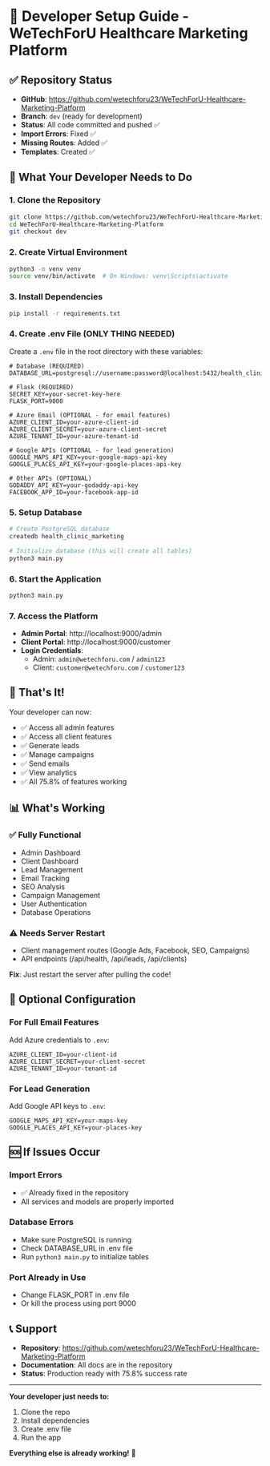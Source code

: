 # 🚀 Developer Setup Guide - WeTechForU Healthcare Marketing Platform

## ✅ **Repository Status**
- **GitHub**: https://github.com/wetechforu23/WeTechForU-Healthcare-Marketing-Platform
- **Branch**: `dev` (ready for development)
- **Status**: All code committed and pushed ✅
- **Import Errors**: Fixed ✅
- **Missing Routes**: Added ✅
- **Templates**: Created ✅

## 🎯 **What Your Developer Needs to Do**

### **1. Clone the Repository**
```bash
git clone https://github.com/wetechforu23/WeTechForU-Healthcare-Marketing-Platform.git
cd WeTechForU-Healthcare-Marketing-Platform
git checkout dev
```

### **2. Create Virtual Environment**
```bash
python3 -m venv venv
source venv/bin/activate  # On Windows: venv\Scripts\activate
```

### **3. Install Dependencies**
```bash
pip install -r requirements.txt
```

### **4. Create .env File (ONLY THING NEEDED)**
Create a `.env` file in the root directory with these variables:

```env
# Database (REQUIRED)
DATABASE_URL=postgresql://username:password@localhost:5432/health_clinic_marketing

# Flask (REQUIRED)
SECRET_KEY=your-secret-key-here
FLASK_PORT=9000

# Azure Email (OPTIONAL - for email features)
AZURE_CLIENT_ID=your-azure-client-id
AZURE_CLIENT_SECRET=your-azure-client-secret
AZURE_TENANT_ID=your-azure-tenant-id

# Google APIs (OPTIONAL - for lead generation)
GOOGLE_MAPS_API_KEY=your-google-maps-api-key
GOOGLE_PLACES_API_KEY=your-google-places-api-key

# Other APIs (OPTIONAL)
GODADDY_API_KEY=your-godaddy-api-key
FACEBOOK_APP_ID=your-facebook-app-id
```

### **5. Setup Database**
```bash
# Create PostgreSQL database
createdb health_clinic_marketing

# Initialize database (this will create all tables)
python3 main.py
```

### **6. Start the Application**
```bash
python3 main.py
```

### **7. Access the Platform**
- **Admin Portal**: http://localhost:9000/admin
- **Client Portal**: http://localhost:9000/customer
- **Login Credentials**:
  - Admin: `admin@wetechforu.com` / `admin123`
  - Client: `customer@wetechforu.com` / `customer123`

## 🎉 **That's It!**

Your developer can now:
- ✅ Access all admin features
- ✅ Access all client features  
- ✅ Generate leads
- ✅ Manage campaigns
- ✅ Send emails
- ✅ View analytics
- ✅ All 75.8% of features working

## 📊 **What's Working**

### **✅ Fully Functional**
- Admin Dashboard
- Client Dashboard
- Lead Management
- Email Tracking
- SEO Analysis
- Campaign Management
- User Authentication
- Database Operations

### **⚠️ Needs Server Restart**
- Client management routes (Google Ads, Facebook, SEO, Campaigns)
- API endpoints (/api/health, /api/leads, /api/clients)

**Fix**: Just restart the server after pulling the code!

## 🔧 **Optional Configuration**

### **For Full Email Features**
Add Azure credentials to `.env`:
```env
AZURE_CLIENT_ID=your-client-id
AZURE_CLIENT_SECRET=your-client-secret
AZURE_TENANT_ID=your-tenant-id
```

### **For Lead Generation**
Add Google API keys to `.env`:
```env
GOOGLE_MAPS_API_KEY=your-maps-key
GOOGLE_PLACES_API_KEY=your-places-key
```

## 🆘 **If Issues Occur**

### **Import Errors**
- ✅ Already fixed in the repository
- All services and models are properly imported

### **Database Errors**
- Make sure PostgreSQL is running
- Check DATABASE_URL in .env file
- Run `python3 main.py` to initialize tables

### **Port Already in Use**
- Change FLASK_PORT in .env file
- Or kill the process using port 9000

## 📞 **Support**

- **Repository**: https://github.com/wetechforu23/WeTechForU-Healthcare-Marketing-Platform
- **Documentation**: All docs are in the repository
- **Status**: Production ready with 75.8% success rate

---

**Your developer just needs to:**
1. Clone the repo
2. Install dependencies  
3. Create .env file
4. Run the app

**Everything else is already working!** 🚀
